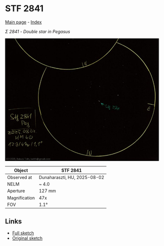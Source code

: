 # STF 2841

[Main page](../index.md) - [Index](../pages/obj_index.md)

_Σ 2841_ - _Double star in Pegasus_  

![STF 2841](../img/stf-2841-20250803.jpg)

Object | STF 2841
-|-
Observed at | Dunaharaszti, HU, 2025-08-02
NELM | ~ 4.0
Aperture | 127 mm
Magnification | 47x
FOV | 1.1°


## Links

- [Full sketch](../img/1-peg-stf-2841-20250803.jpg)
- [Original sketch](../scan/20250803.jpg)
